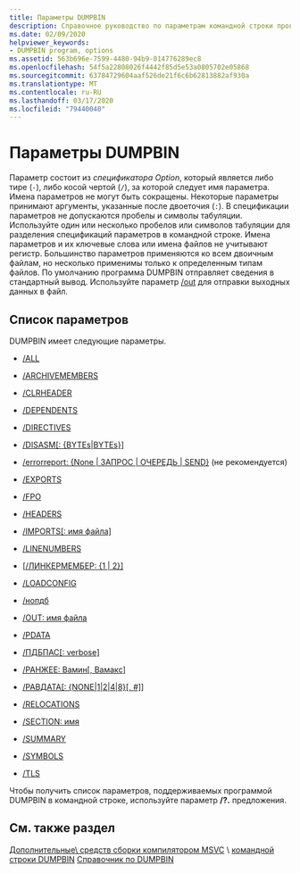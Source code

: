 ```yaml
---
title: Параметры DUMPBIN
description: Справочное руководство по параметрам командной строки программы Microsoft DUMPBIN.
ms.date: 02/09/2020
helpviewer_keywords:
- DUMPBIN program, options
ms.assetid: 563b696e-7599-4480-94b9-014776289ec8
ms.openlocfilehash: 54f5a22808026f4442f85d5e53a0805702e05868
ms.sourcegitcommit: 63784729604aaf526de21f6c6b62813882af930a
ms.translationtype: MT
ms.contentlocale: ru-RU
ms.lasthandoff: 03/17/2020
ms.locfileid: "79440040"
---
```

# <a name="dumpbin-options"></a>Параметры DUMPBIN

Параметр состоит из *спецификатора Option*, который является либо тире (`-`), либо косой чертой (`/`), за которой следует имя параметра. Имена параметров не могут быть сокращены. Некоторые параметры принимают аргументы, указанные после двоеточия (`:`). В спецификации параметров не допускаются пробелы и символы табуляции. Используйте один или несколько пробелов или символов табуляции для разделения спецификаций параметров в командной строке. Имена параметров и их ключевые слова или имена файлов не учитывают регистр. Большинство параметров применяются ко всем двоичным файлам, но несколько применимы только к определенным типам файлов. По умолчанию программа DUMPBIN отправляет сведения в стандартный вывод. Используйте параметр [/out](out-dumpbin.md) для отправки выходных данных в файл.

## <a name="options-list"></a>Список параметров

DUMPBIN имеет следующие параметры.

- [/ALL](all.md)

- [/ARCHIVEMEMBERS](archivemembers.md)

- [/CLRHEADER](clrheader.md)

- [/DEPENDENTS](dependents.md)

- [/DIRECTIVES](directives.md)

- [/DISASM\[: {BYTEs\|BYTEs}\]](disasm.md)

- [/errorreport: {None | ЗАПРОС | ОЧЕРЕДЬ | SEND}](errorreport-dumpbin-exe.md) (не рекомендуется)

- [/EXPORTS](dash-exports.md)

- [/FPO](fpo.md)

- [/HEADERS](headers.md)

- [/IMPORTS\[: имя файла\]](imports-dumpbin.md)

- [/LINENUMBERS](linenumbers.md)

- [\[/ЛИНКЕРМЕМБЕР: {1 | 2}\]](linkermember.md)

- [/LOADCONFIG](loadconfig.md)

- [/нопдб](nopdb.md)

- [/OUT: имя файла](out-dumpbin.md)

- [/PDATA](pdata.md)

- [/ПДБПАС\[: verbose\]](pdbpath.md)

- [/РАНЖЕЕ: Вамин\[, Вамакс\]](range.md)

- [/РАВДАТА\[: {NONE\|1\|2\|4\|8}\[, #\]\]](rawdata.md)

- [/RELOCATIONS](relocations.md)

- [/SECTION: имя](section-dumpbin.md)

- [/SUMMARY](summary.md)

- [/SYMBOLS](symbols.md)

- [/TLS](tls.md)

Чтобы получить список параметров, поддерживаемых программой DUMPBIN в командной строке, используйте параметр **/?.** предложения.

## <a name="see-also"></a>См. также раздел

[Дополнительные\ средств сборки компилятором MSVC](c-cpp-build-tools.md)
\ [командной строки DUMPBIN](dumpbin-command-line.md)
[Справочник по DUMPBIN](dumpbin-reference.md)
